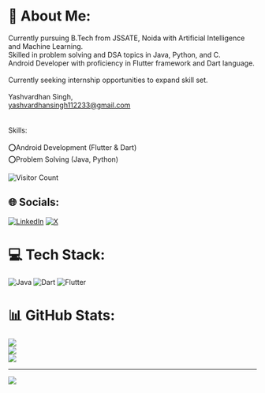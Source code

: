 # 💫 About Me:
Currently pursuing B.Tech from JSSATE, Noida with Artificial Intelligence and Machine Learning. <br>Skilled in problem solving and DSA topics in Java, Python, and C. <br>Android Developer with proficiency in Flutter framework and Dart language.<br><br>Currently seeking internship opportunities to expand skill set.<br><br>Yashvardhan Singh,<br>yashvardhansingh112233@gmail.com<br><br><br>Skills:<br><br>⭕Android Development (Flutter & Dart)<br>⭕Problem Solving (Java, Python)

![Visitor Count](https://profile-counter.glitch.me/Vardhan-ysh/count.svg)

## 🌐 Socials:
[![LinkedIn](https://img.shields.io/badge/LinkedIn-%230077B5.svg?logo=linkedin&logoColor=white)](https://linkedin.com/in/vardhan-ysh) [![X](https://img.shields.io/badge/X-black.svg?logo=X&logoColor=white)](https://x.com/@vardhan_ysh) 

# 💻 Tech Stack:
![Java](https://img.shields.io/badge/java-%23ED8B00.svg?style=for-the-badge&logo=openjdk&logoColor=white) ![Dart](https://img.shields.io/badge/dart-%230175C2.svg?style=for-the-badge&logo=dart&logoColor=white) ![Flutter](https://img.shields.io/badge/Flutter-%2302569B.svg?style=for-the-badge&logo=Flutter&logoColor=white)
# 📊 GitHub Stats:
![](https://github-readme-stats.vercel.app/api?username=Vardhan-ysh&theme=gruvbox&hide_border=true&include_all_commits=false&count_private=false)<br/>
![](https://github-readme-streak-stats.herokuapp.com/?user=Vardhan-ysh&theme=gruvbox&hide_border=true)<br/>
![](https://github-readme-stats.vercel.app/api/top-langs/?username=Vardhan-ysh&theme=gruvbox&hide_border=true&include_all_commits=false&count_private=false&layout=compact)

---
[![](https://visitcount.itsvg.in/api?id=Vardhan-ysh&icon=9&color=2)](https://visitcount.itsvg.in)

<!-- Proudly created with GPRM ( https://gprm.itsvg.in ) -->
<!--
**Vardhan-ysh/Vardhan-ysh** is a ✨ _special_ ✨ repository because its `README.md` (this file) appears on your GitHub profile.

Here are some ideas to get you started:

- 🔭 I’m currently working on ...
- 🌱 I’m currently learning ...
- 👯 I’m looking to collaborate on ...
- 🤔 I’m looking for help with ...
- 💬 Ask me about ...
- 📫 How to reach me: ...
- 😄 Pronouns: ...
- ⚡ Fun fact: ...
-->
